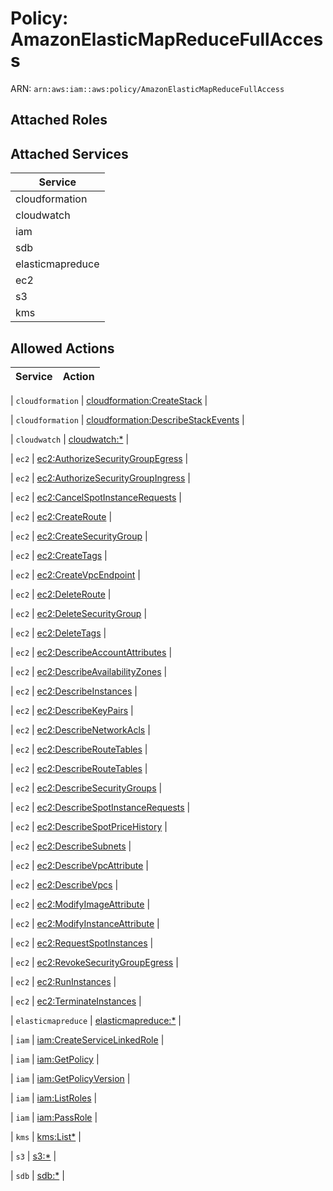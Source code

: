 # Policy: AmazonElasticMapReduceFullAccess

ARN: `arn:aws:iam::aws:policy/AmazonElasticMapReduceFullAccess`

## Attached Roles

## Attached Services

| Service |
|---------|
| cloudformation |
| cloudwatch |
| iam |
| sdb |
| elasticmapreduce |
| ec2 |
| s3 |
| kms |

## Allowed Actions

| Service | Action |
|:-------:|--------|

| `cloudformation` | [cloudformation:CreateStack](../actions.md#cloudformation:createstack) |

| `cloudformation` | [cloudformation:DescribeStackEvents](../actions.md#cloudformation:describestackevents) |

| `cloudwatch` | [cloudwatch:*](../actions.md#cloudwatch:all) |

| `ec2` | [ec2:AuthorizeSecurityGroupEgress](../actions.md#ec2:authorizesecuritygroupegress) |

| `ec2` | [ec2:AuthorizeSecurityGroupIngress](../actions.md#ec2:authorizesecuritygroupingress) |

| `ec2` | [ec2:CancelSpotInstanceRequests](../actions.md#ec2:cancelspotinstancerequests) |

| `ec2` | [ec2:CreateRoute](../actions.md#ec2:createroute) |

| `ec2` | [ec2:CreateSecurityGroup](../actions.md#ec2:createsecuritygroup) |

| `ec2` | [ec2:CreateTags](../actions.md#ec2:createtags) |

| `ec2` | [ec2:CreateVpcEndpoint](../actions.md#ec2:createvpcendpoint) |

| `ec2` | [ec2:DeleteRoute](../actions.md#ec2:deleteroute) |

| `ec2` | [ec2:DeleteSecurityGroup](../actions.md#ec2:deletesecuritygroup) |

| `ec2` | [ec2:DeleteTags](../actions.md#ec2:deletetags) |

| `ec2` | [ec2:DescribeAccountAttributes](../actions.md#ec2:describeaccountattributes) |

| `ec2` | [ec2:DescribeAvailabilityZones](../actions.md#ec2:describeavailabilityzones) |

| `ec2` | [ec2:DescribeInstances](../actions.md#ec2:describeinstances) |

| `ec2` | [ec2:DescribeKeyPairs](../actions.md#ec2:describekeypairs) |

| `ec2` | [ec2:DescribeNetworkAcls](../actions.md#ec2:describenetworkacls) |

| `ec2` | [ec2:DescribeRouteTables](../actions.md#ec2:describeroutetables) |

| `ec2` | [ec2:DescribeRouteTables](../actions.md#ec2:describeroutetables) |

| `ec2` | [ec2:DescribeSecurityGroups](../actions.md#ec2:describesecuritygroups) |

| `ec2` | [ec2:DescribeSpotInstanceRequests](../actions.md#ec2:describespotinstancerequests) |

| `ec2` | [ec2:DescribeSpotPriceHistory](../actions.md#ec2:describespotpricehistory) |

| `ec2` | [ec2:DescribeSubnets](../actions.md#ec2:describesubnets) |

| `ec2` | [ec2:DescribeVpcAttribute](../actions.md#ec2:describevpcattribute) |

| `ec2` | [ec2:DescribeVpcs](../actions.md#ec2:describevpcs) |

| `ec2` | [ec2:ModifyImageAttribute](../actions.md#ec2:modifyimageattribute) |

| `ec2` | [ec2:ModifyInstanceAttribute](../actions.md#ec2:modifyinstanceattribute) |

| `ec2` | [ec2:RequestSpotInstances](../actions.md#ec2:requestspotinstances) |

| `ec2` | [ec2:RevokeSecurityGroupEgress](../actions.md#ec2:revokesecuritygroupegress) |

| `ec2` | [ec2:RunInstances](../actions.md#ec2:runinstances) |

| `ec2` | [ec2:TerminateInstances](../actions.md#ec2:terminateinstances) |

| `elasticmapreduce` | [elasticmapreduce:*](../actions.md#elasticmapreduce:all) |

| `iam` | [iam:CreateServiceLinkedRole](../actions.md#iam:createservicelinkedrole) |

| `iam` | [iam:GetPolicy](../actions.md#iam:getpolicy) |

| `iam` | [iam:GetPolicyVersion](../actions.md#iam:getpolicyversion) |

| `iam` | [iam:ListRoles](../actions.md#iam:listroles) |

| `iam` | [iam:PassRole](../actions.md#iam:passrole) |

| `kms` | [kms:List*](../actions.md#kms:listall) |

| `s3` | [s3:*](../actions.md#s3:all) |

| `sdb` | [sdb:*](../actions.md#sdb:all) |
